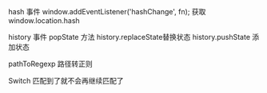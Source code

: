 hash
事件 window.addEventListener('hashChange', fn);
获取 window.location.hash

history
事件 popState
方法 history.replaceState替换状态 history.pushState 添加状态

pathToRegexp 路径转正则

Switch 匹配到了就不会再继续匹配了